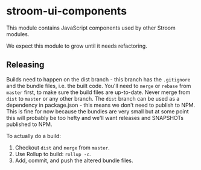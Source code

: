 # stroom-ui-components

This module contains JavaScript components used by other Stroom modules.

We expect this module to grow until it needs refactoring.

## Releasing

Builds need to happen on the dist branch - this branch has the `.gitignore` and the bundle files, i.e. the built code. You'll need to `merge` or `rebase` from `master` first, to make sure the build files are up-to-date. Never merge from `dist` to `master` or any other branch. The `dist` branch can be used as a dependency in package.json - this means we don't need to publish to NPM. This is fine for now because the bundles are very small but at some point this will probably be too hefty and we'll want releases and SNAPSHOTs published to NPM.

To actually do a build:

1. Checkout `dist` and `merge` from `master`.
2. Use Rollup to build: `rollup -c`.
3. Add, commit, and push the altered bundle files.

